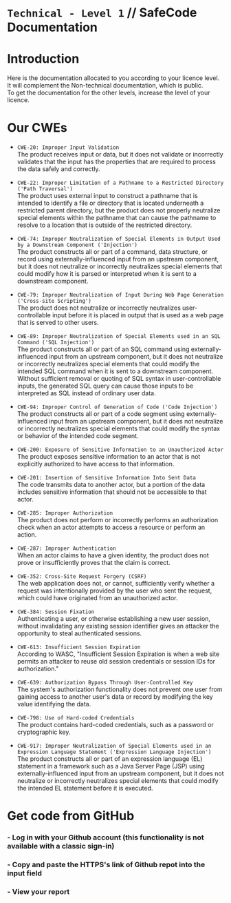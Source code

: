 ﻿# `Technical - Level 1` // SafeCode Documentation

# Introduction
Here is the documentation allocated to you according to your licence level. It will complement the Non-technical documentation, which is public.<br>
To get the documentation for the other levels, increase the level of your licence.

# Our CWEs
- `CWE-20: Improper Input Validation`<br>
The product receives input or data, but it does not validate or incorrectly validates that the input has the properties that are required to process the data safely and correctly.

- `CWE-22: Improper Limitation of a Pathname to a Restricted Directory ('Path Traversal')`<br>
The product uses external input to construct a pathname that is intended to identify a file or directory that is located underneath a restricted parent directory, but the product does not properly neutralize special elements within the pathname that can cause the pathname to resolve to a location that is outside of the restricted directory.

- `CWE-74: Improper Neutralization of Special Elements in Output Used by a Downstream Component ('Injection')`<br>
The product constructs all or part of a command, data structure, or record using externally-influenced input from an upstream component, but it does not neutralize or incorrectly neutralizes special elements that could modify how it is parsed or interpreted when it is sent to a downstream component.

- `CWE-79: Improper Neutralization of Input During Web Page Generation ('Cross-site Scripting')`<br>
The product does not neutralize or incorrectly neutralizes user-controllable input before it is placed in output that is used as a web page that is served to other users.

- `CWE-89: Improper Neutralization of Special Elements used in an SQL Command ('SQL Injection')`<br>
The product constructs all or part of an SQL command using externally-influenced input from an upstream component, but it does not neutralize or incorrectly neutralizes special elements that could modify the intended SQL command when it is sent to a downstream component. Without sufficient removal or quoting of SQL syntax in user-controllable inputs, the generated SQL query can cause those inputs to be interpreted as SQL instead of ordinary user data.

- `CWE-94: Improper Control of Generation of Code ('Code Injection')`<br>
The product constructs all or part of a code segment using externally-influenced input from an upstream component, but it does not neutralize or incorrectly neutralizes special elements that could modify the syntax or behavior of the intended code segment.

- `CWE-200: Exposure of Sensitive Information to an Unauthorized Actor`<br>
The product exposes sensitive information to an actor that is not explicitly authorized to have access to that information.

- `CWE-201: Insertion of Sensitive Information Into Sent Data`<br>
The code transmits data to another actor, but a portion of the data includes sensitive information that should not be accessible to that actor.

- `CWE-285: Improper Authorization`<br>
The product does not perform or incorrectly performs an authorization check when an actor attempts to access a resource or perform an action.

- `CWE-287: Improper Authentication`<br>
When an actor claims to have a given identity, the product does not prove or insufficiently proves that the claim is correct.

- `CWE-352: Cross-Site Request Forgery (CSRF)`<br>
The web application does not, or cannot, sufficiently verify whether a request was intentionally provided by the user who sent the request, which could have originated from an unauthorized actor.

- `CWE-384: Session Fixation`<br>
Authenticating a user, or otherwise establishing a new user session, without invalidating any existing session identifier gives an attacker the opportunity to steal authenticated sessions.

- `CWE-613: Insufficient Session Expiration`<br>
According to WASC, "Insufficient Session Expiration is when a web site permits an attacker to reuse old session credentials or session IDs for authorization."

- `CWE-639: Authorization Bypass Through User-Controlled Key`<br>
The system's authorization functionality does not prevent one user from gaining access to another user's data or record by modifying the key value identifying the data.

- `CWE-798: Use of Hard-coded Credentials`<br>
The product contains hard-coded credentials, such as a password or cryptographic key.

- `CWE-917: Improper Neutralization of Special Elements used in an Expression Language Statement ('Expression Language Injection')`<br>
The product constructs all or part of an expression language (EL) statement in a framework such as a Java Server Page (JSP) using externally-influenced input from an upstream component, but it does not neutralize or incorrectly neutralizes special elements that could modify the intended EL statement before it is executed.

# Get code from GitHub
### - Log in with your Github account (this functionality is not available with a classic sign-in)
### - Copy and paste the HTTPS's link of Github repot into the input field
### - View your report
